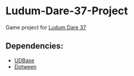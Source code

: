 # Ludum-Dare-37-Project
Game project for [Ludum Dare 37](https://ldjam.com)

## Dependencies:

- [UDBase](https://github.com/KonH/UDBase)
- [Dotween](https://github.com/Demigiant/dotween)
